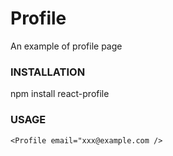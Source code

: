 # Profile
An example of profile page

### INSTALLATION
npm install react-profile

### USAGE
```
<Profile email="xxx@example.com />
```

